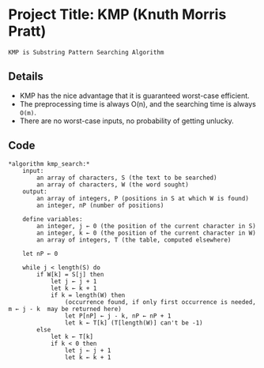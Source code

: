 
# Project Title: KMP (Knuth Morris Pratt)

`KMP is Substring Pattern Searching Algorithm`

## Details 


* KMP has the nice advantage that it is guaranteed worst-case efficient.
* The preprocessing time is always O(n), and the searching time is always `O(m)`.
* There are no worst-case inputs, no probability of getting unlucky.


## Code

```
*algorithm kmp_search:* 
    input:
        an array of characters, S (the text to be searched)
        an array of characters, W (the word sought)
    output:
        an array of integers, P (positions in S at which W is found)
        an integer, nP (number of positions)

    define variables:
        an integer, j ← 0 (the position of the current character in S)
        an integer, k ← 0 (the position of the current character in W)
        an array of integers, T (the table, computed elsewhere)

    let nP ← 0

    while j < length(S) do
        if W[k] = S[j] then
            let j ← j + 1
            let k ← k + 1
            if k = length(W) then
                (occurrence found, if only first occurrence is needed, m ← j - k  may be returned here)
                let P[nP] ← j - k, nP ← nP + 1
                let k ← T[k] (T[length(W)] can't be -1)
        else
            let k ← T[k]
            if k < 0 then
                let j ← j + 1
                let k ← k + 1 
```
